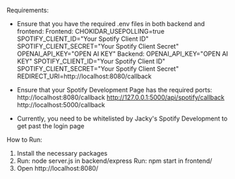 Requirements:
- Ensure that you have the required .env files in both backend and frontend:
  Frontend: CHOKIDAR_USEPOLLING=true
            SPOTIFY_CLIENT_ID="Your Spotify Client ID"
            SPOTIFY_CLIENT_SECRET="Your Spotify Client Secret"
            OPENAI_API_KEY="OPEN AI KEY"
  Backend:  OPENAI_API_KEY="OPEN AI KEY"
            SPOTIFY_CLIENT_ID="Your Spotify Client ID"
            SPOTIFY_CLIENT_SECRET="Your Spotify Client Secret"
            REDIRECT_URI=http://localhost:8080/callback

- Ensure that your Spotify Development Page has the required ports:
            http://localhost:8080/callback
            http://127.0.0.1:5000/api/spotify/callback
            http://localhost:5000/callback

- Currently, you need to be whitelisted by Jacky's Spotify Development to get past the login page

How to Run:

1. Install the necessary packages
2. Run: node server.js in backend/express
   Run: npm start in frontend/
3. Open http://localhost:8080/

